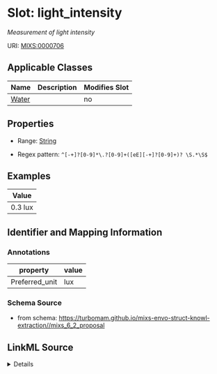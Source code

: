 # Slot: light_intensity


_Measurement of light intensity_



URI: [MIXS:0000706](https://w3id.org/mixs/0000706)



<!-- no inheritance hierarchy -->




## Applicable Classes

| Name | Description | Modifies Slot |
| --- | --- | --- |
[Water](Water.md) |  |  no  |







## Properties

* Range: [String](String.md)

* Regex pattern: `^[-+]?[0-9]*\.?[0-9]+([eE][-+]?[0-9]+)? \S.*\S$`






## Examples

| Value |
| --- |
| 0.3 lux |

## Identifier and Mapping Information





### Annotations

| property | value |
| --- | --- |
| Preferred_unit | lux |



### Schema Source


* from schema: https://turbomam.github.io/mixs-envo-struct-knowl-extraction//mixs_6_2_proposal




## LinkML Source

<details>
```yaml
name: light_intensity
annotations:
  Preferred_unit:
    tag: Preferred_unit
    value: lux
description: Measurement of light intensity
title: light intensity
notes:
- intensity
- light
examples:
- value: 0.3 lux
from_schema: https://turbomam.github.io/mixs-envo-struct-knowl-extraction//mixs_6_2_proposal
rank: 1000
slot_uri: MIXS:0000706
multivalued: false
alias: light_intensity
domain_of:
- Water
range: string
required: false
recommended: false
pattern: ^[-+]?[0-9]*\.?[0-9]+([eE][-+]?[0-9]+)? \S.*\S$

```
</details>